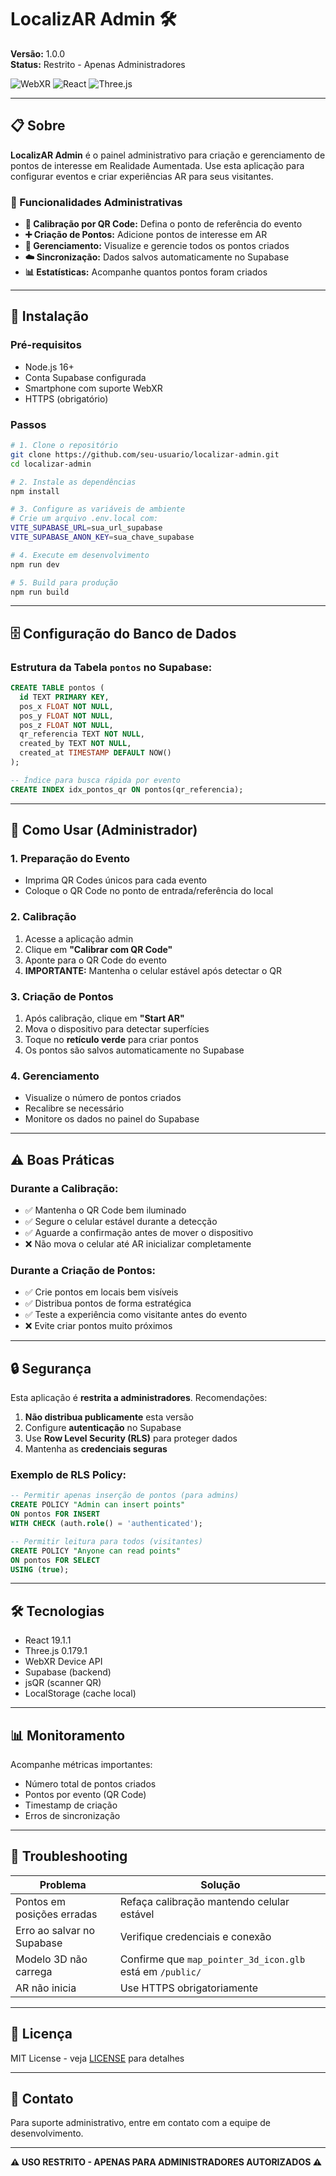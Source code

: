 # LocalizAR Admin 🛠️

**Versão:** 1.0.0  
**Status:** Restrito - Apenas Administradores

![WebXR](https://img.shields.io/badge/WebXR-Enabled-brightgreen)
![React](https://img.shields.io/badge/React-19.1.1-blue)
![Three.js](https://img.shields.io/badge/Three.js-0.179.1-orange)

---

## 📋 Sobre

**LocalizAR Admin** é o painel administrativo para criação e gerenciamento de pontos de interesse em Realidade Aumentada. Use esta aplicação para configurar eventos e criar experiências AR para seus visitantes.

### 🎯 Funcionalidades Administrativas

- **📱 Calibração por QR Code:** Defina o ponto de referência do evento
- **➕ Criação de Pontos:** Adicione pontos de interesse em AR
- **💾 Gerenciamento:** Visualize e gerencie todos os pontos criados
- **☁️ Sincronização:** Dados salvos automaticamente no Supabase
- **📊 Estatísticas:** Acompanhe quantos pontos foram criados

---

## 🚀 Instalação

### Pré-requisitos
- Node.js 16+
- Conta Supabase configurada
- Smartphone com suporte WebXR
- HTTPS (obrigatório)

### Passos

```bash
# 1. Clone o repositório
git clone https://github.com/seu-usuario/localizar-admin.git
cd localizar-admin

# 2. Instale as dependências
npm install

# 3. Configure as variáveis de ambiente
# Crie um arquivo .env.local com:
VITE_SUPABASE_URL=sua_url_supabase
VITE_SUPABASE_ANON_KEY=sua_chave_supabase

# 4. Execute em desenvolvimento
npm run dev

# 5. Build para produção
npm run build
```

---

## 🗄️ Configuração do Banco de Dados

### Estrutura da Tabela `pontos` no Supabase:

```sql
CREATE TABLE pontos (
  id TEXT PRIMARY KEY,
  pos_x FLOAT NOT NULL,
  pos_y FLOAT NOT NULL,
  pos_z FLOAT NOT NULL,
  qr_referencia TEXT NOT NULL,
  created_by TEXT NOT NULL,
  created_at TIMESTAMP DEFAULT NOW()
);

-- Índice para busca rápida por evento
CREATE INDEX idx_pontos_qr ON pontos(qr_referencia);
```

---

## 📱 Como Usar (Administrador)

### 1. Preparação do Evento

- Imprima QR Codes únicos para cada evento
- Coloque o QR Code no ponto de entrada/referência do local

### 2. Calibração

1. Acesse a aplicação admin
2. Clique em **"Calibrar com QR Code"**
3. Aponte para o QR Code do evento
4. **IMPORTANTE:** Mantenha o celular estável após detectar o QR

### 3. Criação de Pontos

1. Após calibração, clique em **"Start AR"**
2. Mova o dispositivo para detectar superfícies
3. Toque no **retículo verde** para criar pontos
4. Os pontos são salvos automaticamente no Supabase

### 4. Gerenciamento

- Visualize o número de pontos criados
- Recalibre se necessário
- Monitore os dados no painel do Supabase

---

## ⚠️ Boas Práticas

### Durante a Calibração:
- ✅ Mantenha o QR Code bem iluminado
- ✅ Segure o celular estável durante a detecção
- ✅ Aguarde a confirmação antes de mover o dispositivo
- ❌ Não mova o celular até AR inicializar completamente

### Durante a Criação de Pontos:
- ✅ Crie pontos em locais bem visíveis
- ✅ Distribua pontos de forma estratégica
- ✅ Teste a experiência como visitante antes do evento
- ❌ Evite criar pontos muito próximos

---

## 🔒 Segurança

Esta aplicação é **restrita a administradores**. Recomendações:

1. **Não distribua publicamente** esta versão
2. Configure **autenticação** no Supabase
3. Use **Row Level Security (RLS)** para proteger dados
4. Mantenha as **credenciais seguras**

### Exemplo de RLS Policy:

```sql
-- Permitir apenas inserção de pontos (para admins)
CREATE POLICY "Admin can insert points"
ON pontos FOR INSERT
WITH CHECK (auth.role() = 'authenticated');

-- Permitir leitura para todos (visitantes)
CREATE POLICY "Anyone can read points"
ON pontos FOR SELECT
USING (true);
```

---

## 🛠️ Tecnologias

- React 19.1.1
- Three.js 0.179.1
- WebXR Device API
- Supabase (backend)
- jsQR (scanner QR)
- LocalStorage (cache local)

---

## 📊 Monitoramento

Acompanhe métricas importantes:

- Número total de pontos criados
- Pontos por evento (QR Code)
- Timestamp de criação
- Erros de sincronização

---

## 🐛 Troubleshooting

| Problema | Solução |
|----------|---------|
| Pontos em posições erradas | Refaça calibração mantendo celular estável |
| Erro ao salvar no Supabase | Verifique credenciais e conexão |
| Modelo 3D não carrega | Confirme que `map_pointer_3d_icon.glb` está em `/public/` |
| AR não inicia | Use HTTPS obrigatoriamente |

---

## 📄 Licença

MIT License - veja [LICENSE](LICENSE) para detalhes

---

## 📧 Contato

Para suporte administrativo, entre em contato com a equipe de desenvolvimento.

---

**⚠️ USO RESTRITO - APENAS PARA ADMINISTRADORES AUTORIZADOS ⚠️**
